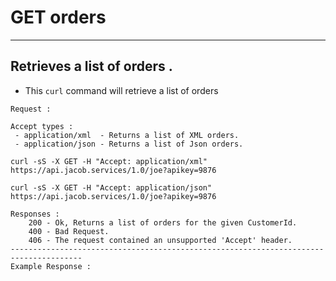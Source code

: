 # GET orders

---
Retrieves a list of orders .
---


* This `curl` command will retrieve a list of orders 
```
Request :

Accept types : 
 - application/xml  - Returns a list of XML orders.
 - application/json - Returns a list of Json orders.

curl -sS -X GET -H "Accept: application/xml" https://api.jacob.services/1.0/joe?apikey=9876

curl -sS -X GET -H "Accept: application/json"  https://api.jacob.services/1.0/joe?apikey=9876

```

``` 
Responses :
    200 - Ok, Returns a list of orders for the given CustomerId.
    400 - Bad Request.
    406 - The request contained an unsupported 'Accept' header.
--------------------------------------------------------------------------------------
Example Response : 

